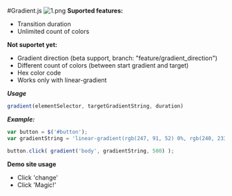 #Gradient.js
![1.png](http://i.imgur.com/JZT4wm1.gif)
**Suported features:**

- Transition duration
- Unlimited count of colors

**Not suportet yet:**

- Gradient direction (beta support, branch: "feature/gradient_direction")
- Different count of colors (between start gradient and target)
- Hex color code
- Works only with linear-gradient

***Usage***

```javascript
gradient(elementSelector, targetGradientString, duration)
```
***Example:***
```javascript
var button = $('#button');
var gradientString = 'linear-gradient(rgb(247, 91, 52) 0%, rgb(240, 233, 93) 25%, rgb(43, 245, 12) 50%, rgb(24, 85, 240) 75%, rgb(166, 39, 230) 100%)';

button.click( gradient('body', gradientString, 500) );
```

**Demo site usage**
- Click 'change'
- Click 'Magic!'